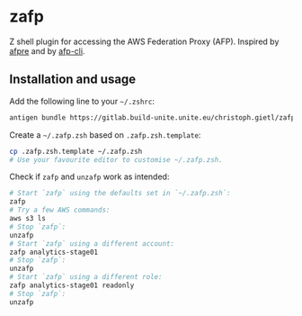 # zafp

Z shell plugin for accessing the AWS Federation Proxy (AFP).
Inspired by [afpre](https://github.com/leflamm/afpre/)
and by [afp-cli](https://github.com/Scout24/afp-cli).


## Installation and usage

Add the following line to your `~/.zshrc`:
```zsh
antigen bundle https://gitlab.build-unite.unite.eu/christoph.gietl/zafp.git
```

Create a `~/.zafp.zsh` based on `.zafp.zsh.template`:
```zsh
cp .zafp.zsh.template ~/.zafp.zsh
# Use your favourite editor to customise ~/.zafp.zsh.
```

Check if `zafp` and `unzafp` work as intended:
```zsh
# Start `zafp` using the defaults set in `~/.zafp.zsh`:
zafp
# Try a few AWS commands:
aws s3 ls
# Stop `zafp`:
unzafp
# Start `zafp` using a different account:
zafp analytics-stage01
# Stop `zafp`:
unzafp
# Start `zafp` using a different role:
zafp analytics-stage01 readonly
# Stop `zafp`:
unzafp
```
